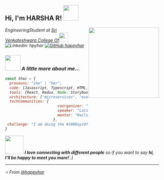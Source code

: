 <h2> Hi, I'm HARSHA R! <img src="https://media.giphy.com/media/mGcNjsfWAjY5AEZNw6/giphy.gif" width="50"></h2>
<img align='right' src="https://media.giphy.com/media/ieyl9zmCjO4b4t6qoY/giphy.gif" width="230">
<p><em>EngineeringStudent at <a href="http://www.svcengg.com">Sri Venkateshwara College Of</a><img src="https://media.giphy.com/media/fYSnHlufseco8Fh93Z/giphy.gif" width="30

[![Linkedin: hpyhar](https://img.shields.io/badge/-hpyhar-blue?style=flat-square&logo=Linkedin&logoColor=white&link=https://www.linkedin.com/in/hpyhar/)](https://www.linkedin.com/in/hpyhar/)
[![GitHub happyhar](https://img.shields.io/github/followers/happyhar?label=follow&style=social)](https://github.com/happyhar)


### <img src="https://media.giphy.com/media/VgCDAzcKvsR6OM0uWg/giphy.gif" width="50"> A little more about me...  

```javascript
const thai = {
  pronouns: "she" | "her",
  code: [Javascript, Typescript, HTML, CSS, Ruby, Python, Java],
  tools: [React, Redux, Node, Storybook, Styled-Components, Jest, Docker],
  architecture: ["microservices", "event-driven", "design system pattern"],
  techCommunities: {
                        coorganizer: "AfroPython",
                        speaker: "Latinity",
                        mentor: "RailsGirls POA"
                      },
 challenge: "I am doing the #100DaysOfCode challenge focused on react and typescript"
}
```

<img src="https://media.giphy.com/media/LnQjpWaON8nhr21vNW/giphy.gif" width="60"> <em><b>I love connecting with different people</b> so if you want to say <b>hi, I'll be happy to meet you more!</b> :)</em>

---

⭐️ From [@happyhar](https://github.com/happyhar)
